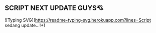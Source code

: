 ## SCRIPT NEXT UPDATE GUYS💘
![Typing SVG](https://readme-typing-svg.herokuapp.com?lines=Script sedang update...!+)

